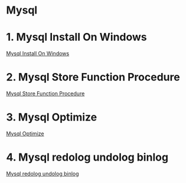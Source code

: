 # Mysql

# 1. Mysql Install On Windows
[Mysql Install On Windows](../mysql/1-Mysql-Install-On-Windows.md ':include')

# 2. Mysql Store Function Procedure
[Mysql Store Function Procedure](../mysql/2-Mysql-Store-Function-Procedure.md ':include')

# 3. Mysql Optimize
[Mysql Optimize](../mysql/3-Mysql-Optimize-1.md ':include')

# 4. Mysql redolog undolog binlog
[Mysql redolog undolog binlog](../mysql/4-Mysql-redolog-undolog-binlog.md ':include')